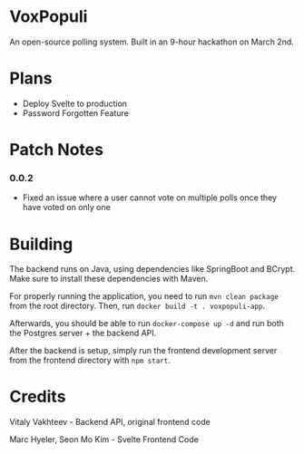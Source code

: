# VoxPopuli
An open-source polling system. Built in an 9-hour hackathon on March 2nd.

# Plans
- Deploy Svelte to production
- Password Forgotten Feature

# Patch Notes
### 0.0.2
- Fixed an issue where a user cannot vote on multiple polls once they have voted on only one

# Building
The backend runs on Java, using dependencies like SpringBoot and BCrypt. Make sure to install these dependencies with Maven.

For properly running the application, you need to run `mvn clean package` from the root directory. Then, run `docker build -t . voxpopuli-app`.

Afterwards, you should be able to run `docker-compose up -d` and run both the Postgres server + the backend API.

After the backend is setup, simply run the frontend development server from the frontend directory with `npm start`.

# Credits
Vitaly Vakhteev - Backend API, original frontend code

Marc Hyeler, Seon Mo Kim - Svelte Frontend Code
